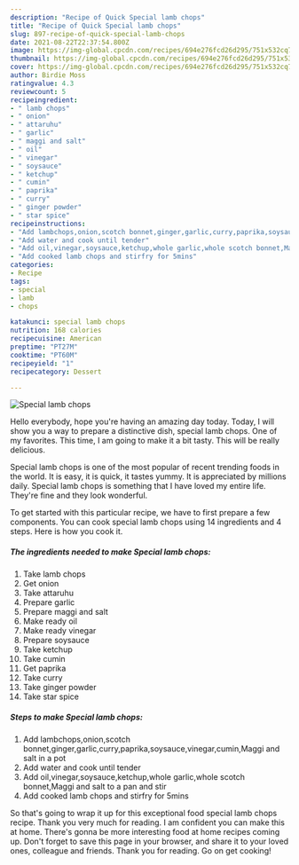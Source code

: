 ```yaml
---
description: "Recipe of Quick Special lamb chops"
title: "Recipe of Quick Special lamb chops"
slug: 897-recipe-of-quick-special-lamb-chops
date: 2021-08-22T22:37:54.800Z
image: https://img-global.cpcdn.com/recipes/694e276fcd26d295/751x532cq70/special-lamb-chops-recipe-main-photo.jpg
thumbnail: https://img-global.cpcdn.com/recipes/694e276fcd26d295/751x532cq70/special-lamb-chops-recipe-main-photo.jpg
cover: https://img-global.cpcdn.com/recipes/694e276fcd26d295/751x532cq70/special-lamb-chops-recipe-main-photo.jpg
author: Birdie Moss
ratingvalue: 4.3
reviewcount: 5
recipeingredient:
- " lamb chops"
- " onion"
- " attaruhu"
- " garlic"
- " maggi and salt"
- " oil"
- " vinegar"
- " soysauce"
- " ketchup"
- " cumin"
- " paprika"
- " curry"
- " ginger powder"
- " star spice"
recipeinstructions:
- "Add lambchops,onion,scotch bonnet,ginger,garlic,curry,paprika,soysauce,vinegar,cumin,Maggi and salt in a pot"
- "Add water and cook until tender"
- "Add oil,vinegar,soysauce,ketchup,whole garlic,whole scotch bonnet,Maggi and salt to a pan and stir"
- "Add cooked lamb chops and stirfry for 5mins"
categories:
- Recipe
tags:
- special
- lamb
- chops

katakunci: special lamb chops 
nutrition: 168 calories
recipecuisine: American
preptime: "PT27M"
cooktime: "PT60M"
recipeyield: "1"
recipecategory: Dessert

---
```



![Special lamb chops](https://img-global.cpcdn.com/recipes/694e276fcd26d295/751x532cq70/special-lamb-chops-recipe-main-photo.jpg)

Hello everybody, hope you're having an amazing day today. Today, I will show you a way to prepare a distinctive dish, special lamb chops. One of my favorites. This time, I am going to make it a bit tasty. This will be really delicious.

Special lamb chops is one of the most popular of recent trending foods in the world. It is easy, it is quick, it tastes yummy. It is appreciated by millions daily. Special lamb chops is something that I have loved my entire life. They're fine and they look wonderful.




To get started with this particular recipe, we have to first prepare a few components. You can cook special lamb chops using 14 ingredients and 4 steps. Here is how you cook it.

<!--inarticleads1-->

##### The ingredients needed to make Special lamb chops:

1. Take  lamb chops
1. Get  onion
1. Take  attaruhu
1. Prepare  garlic
1. Prepare  maggi and salt
1. Make ready  oil
1. Make ready  vinegar
1. Prepare  soysauce
1. Take  ketchup
1. Take  cumin
1. Get  paprika
1. Take  curry
1. Take  ginger powder
1. Take  star spice




<!--inarticleads2-->

##### Steps to make Special lamb chops:

1. Add lambchops,onion,scotch bonnet,ginger,garlic,curry,paprika,soysauce,vinegar,cumin,Maggi and salt in a pot
1. Add water and cook until tender
1. Add oil,vinegar,soysauce,ketchup,whole garlic,whole scotch bonnet,Maggi and salt to a pan and stir
1. Add cooked lamb chops and stirfry for 5mins




So that's going to wrap it up for this exceptional food special lamb chops recipe. Thank you very much for reading. I am confident you can make this at home. There's gonna be more interesting food at home recipes coming up. Don't forget to save this page in your browser, and share it to your loved ones, colleague and friends. Thank you for reading. Go on get cooking!
